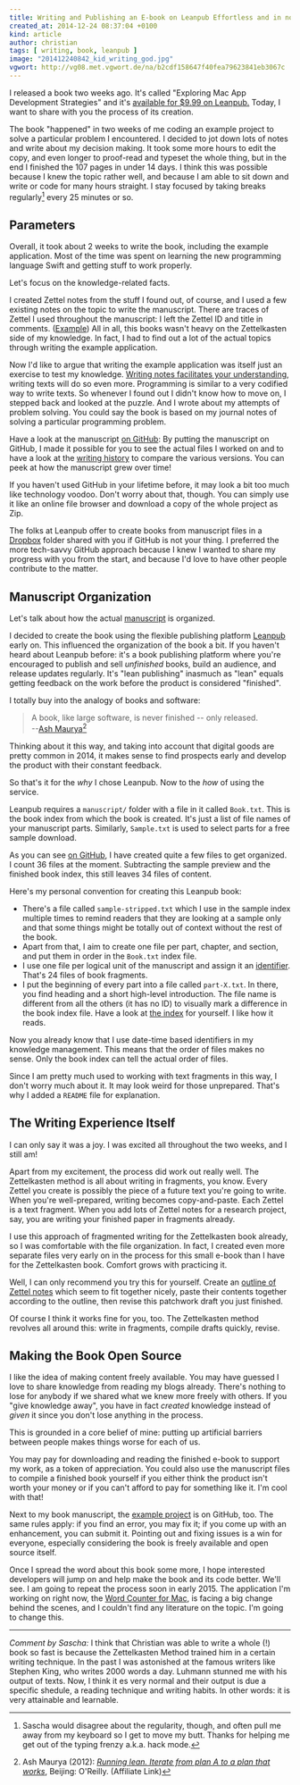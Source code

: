 ```yaml
---
title: Writing and Publishing an E-book on Leanpub Effortless and in no Time
created_at: 2014-12-24 08:37:04 +0100
kind: article
author: christian
tags: [ writing, book, leanpub ]
image: "201412240842_kid_writing_god.jpg"
vgwort: http://vg08.met.vgwort.de/na/b2cdf158647f40fea79623841eb3067c
---
```



I released a book two weeks ago. It's called "Exploring Mac App Development Strategies" and it's [available for $9.99 on Leanpub.][book] Today, I want to share with you the process of its creation.

The book "happened" in two weeks of me coding an example project to solve a particular problem I encountered. I decided to jot down lots of notes and write about my decision making. It took some more hours to edit the copy, and even longer to proof-read and typeset the whole thing, but in the end I finished the 107 pages in under 14 days. I think this was possible because I knew the topic rather well, and because I am able to sit down and write or code for many hours straight. I stay focused by taking breaks regularly[^sascha] every 25 minutes or so. 

  [^sascha]: Sascha would disagree about the regularity, though, and often pull me away from my keyboard so I get to move my butt. Thanks for helping me get out of the typing frenzy a.k.a. hack mode. 

## Parameters

Overall, it took about 2 weeks to write the book, including the example application. Most of the time was spent on learning the new programming language Swift and getting stuff to work properly.

Let's focus on the knowledge-related facts.

I created Zettel notes from the stuff I found out, of course, and I used a few existing notes on the topic to write the manuscript. There are traces of Zettel I used throughout the manuscript: I left the Zettel ID and title in comments. ([Example][zettellink]) All in all, this books wasn't heavy on the Zettelkasten side of my knowledge. In fact, I had to find out a lot of the actual topics through writing the example application.

Now I'd like to argue that writing the example application was itself just an exercise to test my knowledge. [Writing notes facilitates your understanding][learn], writing texts will do so even more. Programming is similar to a very codified way to write texts. So whenever I found out I didn't know how to move on, I stepped back and looked at the puzzle. And I wrote about my attempts of problem solving. You could say the book is based on my journal notes of solving a particular programming problem.

Have a look at the manuscript [on GitHub][manuscript]:  By putting the manuscript on GitHub, I made it possible for you to see the actual files I worked on and to have a look at the [writing history][history] to compare the various versions. You can peek at how the manuscript grew over time!

If you haven't used GitHub in your lifetime before, it may look a bit too much like technology voodoo. Don't worry about that, though. You can simply use it like an online file browser and download a copy of the whole project as Zip.

The folks at Leanpub offer to create books from manuscript files in a [Dropbox][] folder shared with you if GitHub is not your thing. I preferred the more tech-savvy GitHub approach because I knew I wanted to share my progress with you from the start, and because I'd love to have other people contribute to the matter.

[learn]: http://christiantietze.de/posts/2014/02/learn-faster-by-writing-zettel-notes/
[zettellink]: https://github.com/DivineDominion/mac-appdev-book/blob/7abaca2ebadecfe6e2a56912759f2033ef9642e7/manuscript/201411190902%20use%20of%20tests.txt#L45
[manuscript]: https://github.com/DivineDominion/mac-appdev-book
[example]: https://github.com/DivineDominion/mac-appdev-code
[history]: https://github.com/DivineDominion/mac-appdev-book/commits/master
[dropbox]: https://db.tt/kgh4V4s

## Manuscript Organization

Let's talk about how the actual [manuscript][man] is organized.

I decided to create the book using the flexible publishing platform [Leanpub][] early on. This influenced the organization of the book a bit. If you haven't heard about Leanpub before: it's a book publishing platform where you're encouraged to publish and sell _unfinished_ books, build an audience, and release updates regularly. It's "lean publishing" inasmuch as "lean" equals getting feedback on the work before the product is considered "finished".

I totally buy into the analogy of books and software:

> A book, like large software, is never finished -- only released.  
> --[Ash Maurya][runlean][^maurya2013lean]

Thinking about it this way, and taking into account that digital goods are pretty common in 2014, it makes sense to find prospects early and develop the product with their constant feedback.

So that's it for the _why_ I chose Leanpub. Now to the _how_ of using the service.

Leanpub requires a `manuscript/` folder with a file in it called `Book.txt`. This is the book index from which the book is created. It's just a list of file names of your manuscript parts. Similarly, `Sample.txt` is used to select parts for a free sample download.

As you can see [on GitHub][man], I have created quite a few files to get organized. I count 36 files at the moment. Subtracting the sample preview and the finished book index, this still leaves 34 files of content.

Here's my personal convention for creating this Leanpub book:

* There's a file called `sample-stripped.txt` which I use in the sample index multiple times to remind readers that they are looking at a sample only and that some things might be totally out of context without the rest of the book.
* Apart from that, I aim to create one file per part, chapter, and section, and put them in order in the `Book.txt` index file.
* I use one file per logical unit of the manuscript and assign it an [identifier][id]. That's 24 files of book fragments.
* I put the beginning of every part into a file called `part-X.txt`. In there, you find heading and a short high-level introduction. The file name is different from all the others (it has no ID) to visually mark a difference in the book index file. Have a look at [the index][bkindex] for yourself. I like how it reads.

Now you already know that I use date-time based identifiers in my knowledge management. This means that the order of files makes no sense. Only the book index can tell the actual order of files.

Since I am pretty much used to working with text fragments in this way, I don't worry much about it. It may look weird for those unprepared. That's why I added a `README` file for explanation.

[man]: https://github.com/DivineDominion/mac-appdev-book/tree/master/manuscript
[leanpub]: http://leanpub.com
[bkindex]: https://github.com/DivineDominion/mac-appdev-book/blob/master/manuscript/Book.txt
[runlean]: http://www.amazon.com/gp/product/1449305172/ref=as_li_tl?ie=UTF8&camp=1789&creative=390957&creativeASIN=1449305172&linkCode=as2&tag=ctzettelkasten-20&linkId=C73YRQIF4GXNIHVC

[^maurya2013lean]: Ash Maurya (2012):  _[Running lean. Iterate from plan A to a plan that works][runlean]_, Beijing: O'Reilly. (Affiliate Link)

## The Writing Experience Itself

I can only say it was a joy. I was excited all throughout the two weeks, and I still am!

Apart from my excitement, the process did work out really well. The Zettelkasten method is all about writing in fragments, you know. Every Zettel you create is possibly the piece of a future text you're going to write. When you're well-prepared, writing becomes copy-and-paste. Each Zettel is a text fragment. When you add lots of Zettel notes for a research project, say, you are writing your finished paper in fragments already.

I use this approach of fragmented writing for the Zettelkasten book already, so I was comfortable with the file organization. In fact, I created even more separate files very early on in the process for this small e-book than I have for the Zettelkasten book. Comfort grows with practicing it.

Well, I can only recommend you try this for yourself. Create an [outline of Zettel notes](/posts/write-book-without-even-trying-so-hard/) which seem to fit together nicely, paste their contents together according to the outline, then revise this patchwork draft you just finished.

Of course I think it works fine for you, too. The Zettelkasten method revolves all around this: write in fragments, compile drafts quickly, revise.

## Making the Book Open Source

I like the idea of making content freely available. You may have guessed I love to share knowledge from reading my blogs already. There's nothing to lose for anybody if we shared what we knew more freely with others. If you "give knowledge away", you have in fact _created_ knowledge instead of _given_ it since you don't lose anything in the process.

This is grounded in a core belief of mine: putting up artificial barriers between people makes things worse for each of us. 

You may pay for downloading and reading the finished e-book to support my work, as a token of appreciation. You could also use the manuscript files to compile a finished book yourself if you either think the product isn't worth your money or if you can't afford to pay for something like it. I'm cool with that!

Next to my book manuscript, the [example project][example] is on GitHub, too. The same rules apply: if you find an error, you may fix it; if you come up with an enhancement, you can submit it. Pointing out and fixing issues is a win for everyone, especially considering the book is freely available and open source itself.

Once I spread the word about this book some more, I hope interested developers will jump on and help make the book and its code better. We'll see. I am going to repeat the process soon in early 2015. The application I'm working on right now, the [Word Counter for Mac](http://wordcounterapp.com), is facing a big change behind the scenes, and I couldn't find any literature on the topic. I'm going to change this.

[book]: https://leanpub.com/develop-mac-apps-clean-architecture-swift
[id]: http://christiantietze.de/posts/2014/02/add-identity/

[fork]: https://guides.github.com/activities/forking/
[prq]: https://guides.github.com/activities/forking/#making-a-pull-request

---

_Comment by Sascha:_ I think that Christian was able to write a whole (!) book so fast is because the Zettelkasten Method trained him in a certain writing technique. In the past I was astonished at the famous writers like Stephen King, who writes 2000 words a day. Luhmann stunned me with his output of texts. Now, I think it es very normal and their output is due a specific shedule, a reading technique and writing habits. In other words: it is very attainable and learnable.

